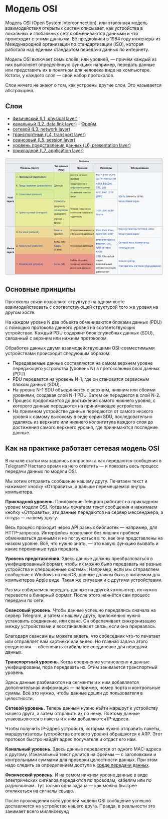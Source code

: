Модель OSI
========================

Модель OSI (Open System Interconnection), или эталонная модель взаимодействия открытых систем описывает, как устройства в локальных и глобальных сетях обмениваются данными и что происходит с этими данными. Её предложили в 1984 году инженеры из Международной организации по стандартизации (ISO), которая работала над единым стандартом передачи данных по интернету.

Модель OSI включает семь слоёв, или уровней, — причём каждый из них выполняет определённую функцию: например, передать данные или представить их в понятном для человека виде на компьютере. Кстати, у каждого слоя — свой набор протоколов.

Слои ничего не знают о том, как устроены другие слои. Это называется абстракцией.

## Слои 

-  [физический (L1, physical layer)](%D1%84%D0%B8%D0%B7%D0%B8%D1%87%D0%B5%D1%81%D0%BA%D0%B8%D0%B9%20%28L1%2C%20physical%20layer%29.md)
-  [канальный (L2, data link layer)](%D0%BA%D0%B0%D0%BD%D0%B0%D0%BB%D1%8C%D0%BD%D1%8B%D0%B9%20%28L2%2C%20data%20link%20layer%29.md) - [Фрейм](..%2FEthernet%2FEthernet%20Frame.md). 
-  [сетевой (L3, network layer)](%D1%81%D0%B5%D1%82%D0%B5%D0%B2%D0%BE%D0%B9%20%28L3%2C%20network%20layer%29.md)
-  [транспортный (L4, transport layer)](%D1%82%D1%80%D0%B0%D0%BD%D1%81%D0%BF%D0%BE%D1%80%D1%82%D0%BD%D1%8B%D0%B9%20%28L4%2C%20transport%20layer%29.md)
-  [сеансовый (L5, session layer)](%D1%81%D0%B5%D0%B0%D0%BD%D1%81%D0%BE%D0%B2%D1%8B%D0%B9%20%28L5%2C%20session%20layer%29.md)
-  [уровень представления данных (L6, presentation layer)](%D1%83%D1%80%D0%BE%D0%B2%D0%B5%D0%BD%D1%8C%20%D0%BF%D1%80%D0%B5%D0%B4%D1%81%D1%82%D0%B0%D0%B2%D0%BB%D0%B5%D0%BD%D0%B8%D1%8F%20%D0%B4%D0%B0%D0%BD%D0%BD%D1%8B%D1%85%20%28L6%2C%20presentation%20layer%29.md)
-  [прикладной (L7, application layer)](%D0%BF%D1%80%D0%B8%D0%BA%D0%BB%D0%B0%D0%B4%D0%BD%D0%BE%D0%B9%20%28L7%2C%20application%20layer%29.md)

![qownnotes-media-xrNUUW](../../media/qownnotes-media-xrNUUW.png)

## Основные принципы

Протоколы связи позволяют структуре на одном хосте взаимодействовать с соответствующей структурой того же уровня на другом хосте.

На каждом уровне N два объекта обмениваются блоками данных (PDU) с помощью протокола данного уровня на соответствующих устройствах. Каждый PDU содержит блок служебных данных (SDU), связанный с верхним или нижним протоколом.

Обработка данных двумя взаимодействующими OSI-совместимыми устройствами происходит следующим образом: 

- Передаваемые данные составляются на самом верхнем уровне передающего устройства (уровень N) в протокольный блок данных (PDU).
- PDU передается на уровень N-1, где он становится сервисным блоком данных (SDU).
- На уровне N-1 SDU объединяется с верхним, нижним или обоими уровнями, создавая слой N-1 PDU. Затем он передается в слой N-2.
- Процесс продолжается до достижения самого нижнего уровня, с которого данные передаются на принимающее устройство.
- На приемном устройстве данные передаются от самого низкого уровня к самому высокому в виде серии SDU, последовательно удаляясь из верхнего или нижнего колонтитула каждого слоя до достижения самого верхнего уровня, где принимаются последние данные.

## Как на практике работает сетевая модель OSI

В начале статьи мы задались вопросом: а как передаются сообщения в Telegram? Настало время на него ответить — и показать весь процесс передачи данных по модели OSI.

Мы хотим отправить сообщение нашему другу. Печатаем текст и нажимает кнопку «Отправить», а дальше перемещаемся внутрь компьютера.

**Прикладной уровень.** Приложение Telegram работает на прикладном уровне модели OSI. Когда мы печатаем текст сообщения и нажимаем кнопку «Отправить», эти данные передаются на сервер мессенджера, а оттуда — нашему другу.

Весь процесс проходит через API разных библиотек — например, для HTTP-запросов. Интерфейсы позволяют без лишних проблем обмениваться данными и не погружаться в то, как они представлены на низком уровне. Всё, что нужно знать, — это какую функцию вызвать и какие переменные туда передать.

**Уровень представления.** Здесь данные должны преобразоваться в унифицированный формат, чтобы их можно было передавать на разные устройства и операционные системы. Например, если мы отправляем сообщение c Windows на macOS, данные должны быть в читаемом для компьютеров Apple виде. Такая же ситуация и с другими устройствами.

Раз мы собираемся передать данные на другой компьютер, их нужно перевести в бинарный формат. После этого начнётся сам процесс передачи по сети. 

**Сеансовый уровень.** Чтобы данные успешно передались сначала на сервер Telegram, а затем к нашему другу, приложению нужно установить соединение, или сеанс. Он обеспечивает синхронизацию между устройствами и восстанавливает связь, если она прервалась.

Благодаря сеансам вы можете видеть, что собеседник что-то печатает или отправляет вам картинки или видео. Но главная задача этого соединения — обеспечить стабильное соединение для передачи данных.

**Транспортный уровень.** Когда соединение установлено и данные унифицированы, пора передавать их. Этим занимается транспортный уровень.

Здесь данные разбиваются на сегменты и к ним добавляется дополнительная информация — например, номер порта и контрольные суммы. Всё это нужно, чтобы данные дошли до пользователя в целостности.

**Сетевой уровень.** Теперь данным нужно найти маршрут к устройству нашего друга, а затем отправить их по нему. Поэтому данные упаковываются в пакеты и к ним добавляются IP-адреса.

Чтобы получить IP-адрес устройств, которым нужно отправить пакеты, маршрутизаторы (устройства сетевого уровня) обращаются к ARP. Этот протокол быстро найдёт адрес получателя и отдаст его нам.

**Канальный уровень.** Здесь данные передаются от одного MAC-адреса к другому. Изначальный текст делится на фреймы — с заголовками и контрольными суммами для проверки целостности данных. При этом надо следить за определением доступа к [среде передачи данных](..%2F%D0%9C%D0%B5%D1%82%D0%BE%D0%B4%D1%8B%20%D0%B4%D0%BE%D1%81%D1%82%D1%83%D0%BF%D0%B0%20%D0%BA%20%D1%81%D1%80%D0%B5%D0%B4%D0%B5%20%D0%BF%D0%B5%D1%80%D0%B5%D0%B4%D0%B0%D1%87%D0%B8%20%D0%B4%D0%B0%D0%BD%D0%BD%D1%8B%D1%85%2F%D0%9C%D0%B5%D1%82%D0%BE%D0%B4%D1%8B%20%D0%B4%D0%BE%D1%81%D1%82%D1%83%D0%BF%D0%B0%20%D0%BA%20%D1%81%D1%80%D0%B5%D0%B4%D0%B5%20%D0%BF%D0%B5%D1%80%D0%B5%D0%B4%D0%B0%D1%87%D0%B8%20%D0%B4%D0%B0%D0%BD%D0%BD%D1%8B%D1%85.md).

**Физический уровень.** И на самом нижнем уровне данные в виде электрических сигналов передаются по проводам, кабелям или по радиоволнам. Тут только одна задача — как можно быстрее откликаться на сигналы свыше.

После прохождения всех уровней модели OSI сообщение успешно доставляется на устройство нашего друга. Правда, в реальности это занимает всего миллисекунд
